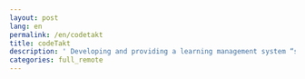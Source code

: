 ```yaml
---
layout: post
lang: en
permalink: /en/codetakt
title: codeTakt
description: ' Developing and providing a learning management system “schoolTakt”. Members from Tokyo area, Osaka, Okinawa, Berlin and etc. work remotely. '
categories: full_remote
---
```

